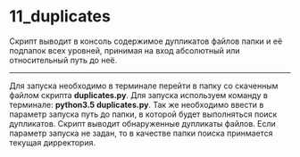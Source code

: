 # 11_duplicates
Скрипт выводит в консоль содержимое дупликатов файлов папки и её подпапок всех уровней, принимая на вход абсолютный или относительный путь до неё. 
***
Для запуска необходимо в терминале перейти в папку со скаченным файлом скрипта **duplicates.py**.
Для запуска используем команду в терминале: **python3.5 duplicates.py**. Так же необходимо ввести в параметр запуска путь до папки, в которой будет выполняться поиск дупликатов. Скрипт выводит обнаруженные дупликаты файлов. Если параметр запуска не задан, то в качестве папки поиска принмается текущая дирректория.
